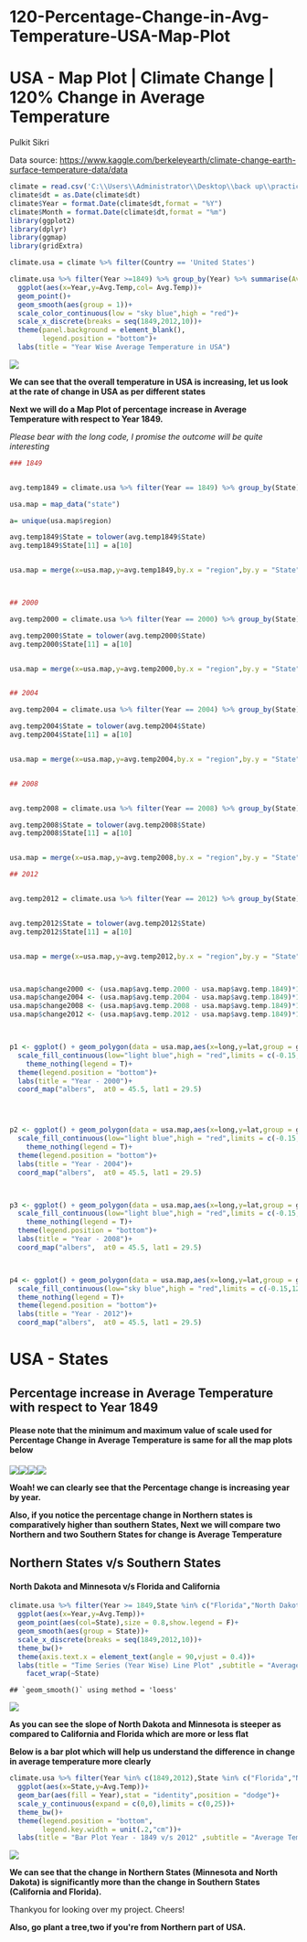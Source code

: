 # 120-Percentage-Change-in-Avg-Temperature-USA-Map-Plot

USA - Map Plot | Climate Change | 120% Change in Average Temperature
================
Pulkit Sikri

Data source: <https://www.kaggle.com/berkeleyearth/climate-change-earth-surface-temperature-data/data>

``` r
climate = read.csv('C:\\Users\\Administrator\\Desktop\\back up\\practice\\Climate Change\\GlobalLandTemperaturesByState.csv')
climate$dt = as.Date(climate$dt)
climate$Year = format.Date(climate$dt,format = "%Y")
climate$Month = format.Date(climate$dt,format = "%m")
library(ggplot2)
library(dplyr)
library(ggmap)
library(gridExtra)
```

``` r
climate.usa = climate %>% filter(Country == 'United States')
```

``` r
climate.usa %>% filter(Year >=1849) %>% group_by(Year) %>% summarise(Avg.Temp = mean(AverageTemperature,na.rm = T)) %>%
  ggplot(aes(x=Year,y=Avg.Temp,col= Avg.Temp))+
  geom_point()+
  geom_smooth(aes(group = 1))+
  scale_color_continuous(low = "sky blue",high = "red")+
  scale_x_discrete(breaks = seq(1849,2012,10))+
  theme(panel.background = element_blank(),
        legend.position = "bottom")+
  labs(title = "Year Wise Average Temperature in USA")
```

![](climate_files/figure-markdown_github-ascii_identifiers/unnamed-chunk-3-1.png)

**We can see that the overall temperature in USA is increasing, let us look at the rate of change in USA as per different states**

**Next we will do a Map Plot of percentage increase in Average Temperature with respect to Year 1849.**

*Please bear with the long code, I promise the outcome will be quite interesting*

``` r
### 1849


avg.temp1849 = climate.usa %>% filter(Year == 1849) %>% group_by(State) %>% summarise(avg.temp.1849 = mean(AverageTemperature,na.rm = T))

usa.map = map_data("state")

a= unique(usa.map$region)

avg.temp1849$State = tolower(avg.temp1849$State)
avg.temp1849$State[11] = a[10]


usa.map = merge(x=usa.map,y=avg.temp1849,by.x = "region",by.y = "State",all.x = TRUE)



## 2000

avg.temp2000 = climate.usa %>% filter(Year == 2000) %>% group_by(State) %>% summarise(avg.temp.2000 = mean(AverageTemperature,na.rm = T))

avg.temp2000$State = tolower(avg.temp2000$State)
avg.temp2000$State[11] = a[10]


usa.map = merge(x=usa.map,y=avg.temp2000,by.x = "region",by.y = "State",all.x = TRUE)


## 2004

avg.temp2004 = climate.usa %>% filter(Year == 2004) %>% group_by(State) %>% summarise(avg.temp.2004 = mean(AverageTemperature,na.rm = T))

avg.temp2004$State = tolower(avg.temp2004$State)
avg.temp2004$State[11] = a[10]


usa.map = merge(x=usa.map,y=avg.temp2004,by.x = "region",by.y = "State",all.x = TRUE)


## 2008


avg.temp2008 = climate.usa %>% filter(Year == 2008) %>% group_by(State) %>% summarise(avg.temp.2008 = mean(AverageTemperature,na.rm = T))

avg.temp2008$State = tolower(avg.temp2008$State)
avg.temp2008$State[11] = a[10]


usa.map = merge(x=usa.map,y=avg.temp2008,by.x = "region",by.y = "State",all.x = TRUE)

## 2012


avg.temp2012 = climate.usa %>% filter(Year == 2012) %>% group_by(State) %>% summarise(avg.temp.2012 = mean(AverageTemperature,na.rm = T))


avg.temp2012$State = tolower(avg.temp2012$State)
avg.temp2012$State[11] = a[10]


usa.map = merge(x=usa.map,y=avg.temp2012,by.x = "region",by.y = "State",all.x = TRUE)



usa.map$change2000 <- (usa.map$avg.temp.2000 - usa.map$avg.temp.1849)*100/usa.map$avg.temp.1849
usa.map$change2004 <- (usa.map$avg.temp.2004 - usa.map$avg.temp.1849)*100/usa.map$avg.temp.1849
usa.map$change2008 <- (usa.map$avg.temp.2008 - usa.map$avg.temp.1849)*100/usa.map$avg.temp.1849
usa.map$change2012 <- (usa.map$avg.temp.2012 - usa.map$avg.temp.1849)*100/usa.map$avg.temp.1849



p1 <- ggplot() + geom_polygon(data = usa.map,aes(x=long,y=lat,group = group,fill = change2000),col = "white")+
  scale_fill_continuous(low="light blue",high = "red",limits = c(-0.15,122),name = "Percentage Change in Average Temperature")+
    theme_nothing(legend = T)+
  theme(legend.position = "bottom")+
  labs(title = "Year - 2000")+
  coord_map("albers",  at0 = 45.5, lat1 = 29.5)




p2 <- ggplot() + geom_polygon(data = usa.map,aes(x=long,y=lat,group = group,fill = change2004),col = "white")+
  scale_fill_continuous(low="light blue",high = "red",limits = c(-0.15,122),name = "Percentage Change in Average Temperature")+
    theme_nothing(legend = T)+
  theme(legend.position = "bottom")+
  labs(title = "Year - 2004")+
  coord_map("albers",  at0 = 45.5, lat1 = 29.5)



p3 <- ggplot() + geom_polygon(data = usa.map,aes(x=long,y=lat,group = group,fill = change2008),col = "white")+
  scale_fill_continuous(low="light blue",high = "red",limits = c(-0.15,122),name = "Percentage Change in Average Temperature")+
    theme_nothing(legend = T)+
  theme(legend.position = "bottom")+
  labs(title = "Year - 2008")+
  coord_map("albers",  at0 = 45.5, lat1 = 29.5)



p4 <- ggplot() + geom_polygon(data = usa.map,aes(x=long,y=lat,group = group,fill = change2012),col = "white")+
  scale_fill_continuous(low="sky blue",high = "red",limits = c(-0.15,122),name = "Percentage Change in Average Temperature")+
  theme_nothing(legend = T)+
  theme(legend.position = "bottom")+
  labs(title = "Year - 2012")+
  coord_map("albers",  at0 = 45.5, lat1 = 29.5)
```

USA - States
============

Percentage increase in Average Temperature with respect to Year 1849
--------------------------------------------------------------------

#### Please note that the minimum and maximum value of scale used for Percentage Change in Average Temperature is same for all the map plots below

![](climate_files/figure-markdown_github-ascii_identifiers/unnamed-chunk-5-1.png)![](climate_files/figure-markdown_github-ascii_identifiers/unnamed-chunk-5-2.png)![](climate_files/figure-markdown_github-ascii_identifiers/unnamed-chunk-5-3.png)![](climate_files/figure-markdown_github-ascii_identifiers/unnamed-chunk-5-4.png)

**Woah! we can clearly see that the Percentage change is increasing year by year.**

**Also, if you notice the percentage change in Northern states is comparatively higher than southern States, Next we will compare two Northern and two Southern States for change is Average Temperature**

Northern States v/s Southern States
-----------------------------------

#### North Dakota and Minnesota v/s Florida and California

``` r
climate.usa %>% filter(Year >= 1849,State %in% c("Florida","North Dakota","California","Minnesota")) %>% group_by(Year,State) %>% summarise(Avg.Temp = mean(AverageTemperature)) %>%
  ggplot(aes(x=Year,y=Avg.Temp))+
  geom_point(aes(col=State),size = 0.8,show.legend = F)+
  geom_smooth(aes(group = State))+
  scale_x_discrete(breaks = seq(1849,2012,10))+
  theme_bw()+
  theme(axis.text.x = element_text(angle = 90,vjust = 0.4))+
  labs(title = "Time Series (Year Wise) Line Plot" ,subtitle = "Average Temperature Comparison of 2 Southern and 2 Northern States")+
    facet_wrap(~State)
```

    ## `geom_smooth()` using method = 'loess'

![](climate_files/figure-markdown_github-ascii_identifiers/unnamed-chunk-6-1.png)

**As you can see the slope of North Dakota and Minnesota is steeper as compared to California and Florida which are more or less flat**

**Below is a bar plot which will help us understand the difference in change in average temperature more clearly**

``` r
climate.usa %>% filter(Year %in% c(1849,2012),State %in% c("Florida","North Dakota","California","Minnesota")) %>% group_by(Year,State) %>% summarise(Avg.Temp = mean(AverageTemperature)) %>%
  ggplot(aes(x=State,y=Avg.Temp))+
  geom_bar(aes(fill = Year),stat = "identity",position = "dodge")+
  scale_y_continuous(expand = c(0,0),limits = c(0,25))+
  theme_bw()+
  theme(legend.position = "bottom",
        legend.key.width = unit(.2,"cm"))+
  labs(title = "Bar Plot Year - 1849 v/s 2012" ,subtitle = "Average Temperature Comparison of 2 Southern and 2 Northern States")
```

![](climate_files/figure-markdown_github-ascii_identifiers/unnamed-chunk-7-1.png)

**We can see that the change in Northern States (Minnesota and North Dakota) is significantly more than the change in Southern States (California and Florida).**

Thankyou for looking over my project. Cheers!

**Also, go plant a tree,two if you're from Northern part of USA.**
